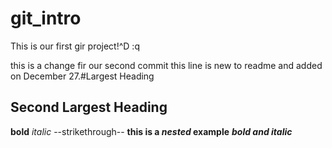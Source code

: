 # git_intro
This is our first gir project!^D
:q

this is a change fir our second commit
this line is new to readme and added on December 27.#Largest Heading
## Second Largest Heading
**bold**
*italic*
--strikethrough--
**this is a *nested* example**
***bold and italic***
